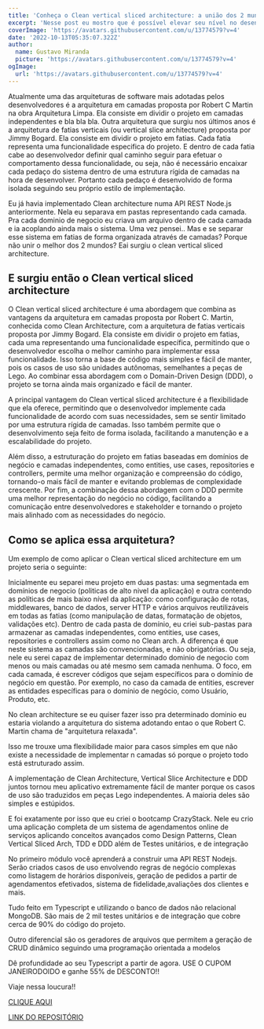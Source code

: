 ```yaml
---
title: 'Conheça o Clean vertical sliced architecture: a união dos 2 mundos'
excerpt: 'Nesse post eu mostro que é possível elevar seu nível no desenvolvimento de aplicações NodeJS.'
coverImage: 'https://avatars.githubusercontent.com/u/13774579?v=4'
date: '2022-10-13T05:35:07.322Z'
author:
  name: Gustavo Miranda
  picture: 'https://avatars.githubusercontent.com/u/13774579?v=4'
ogImage:
  url: 'https://avatars.githubusercontent.com/u/13774579?v=4'
---
```


Atualmente uma das arquiteturas de software mais adotadas pelos desenvolvedores é a arquitetura em camadas proposta por Robert C Martin na obra Arquitetura Limpa. Ela consiste em dividir o projeto em camadas independentes e bla bla bla.
Outra arquitetura que surgiu nos últimos anos é a arquitetura de fatias verticais (ou vertical slice architecture) proposta por Jimmy Bogard. Ela consiste em dividir o projeto em fatias. Cada fatia representa uma funcionalidade especifica do projeto. E dentro de cada fatia cabe ao desenvolvedor definir qual caminho seguir para efetuar o comportamento dessa funcionalidade, ou seja, não é necessário encaixar cada pedaço do sistema dentro de uma estrutura rígida de camadas na hora de desenvolver. Portanto cada pedaço é desenvolvido de forma isolada seguindo seu próprio estilo de implementação.

Eu já havia implementado Clean architecture numa API REST Node.js anteriormente. Nela eu separava em pastas representando cada camada. Pra cada dominio de negocio eu criava um arquivo dentro de cada camada e ia acoplando ainda mais o sistema.
Uma vez pensei.. Mas e se separar esse sistema em fatias de forma organizada através de camadas? Porque não unir o melhor dos 2 mundos? Eai surgiu o clean vertical sliced architecture.

## E surgiu então o Clean vertical sliced architecture

O Clean vertical sliced architecture é uma abordagem que combina as vantagens da arquitetura em camadas proposta por Robert C. Martin, conhecida como Clean Architecture, com a arquitetura de fatias verticais proposta por Jimmy Bogard. Ela consiste em dividir o projeto em fatias, cada uma representando uma funcionalidade específica, permitindo que o desenvolvedor escolha o melhor caminho para implementar essa funcionalidade. Isso torna a base de código mais simples e fácil de manter, pois os casos de uso são unidades autônomas, semelhantes a peças de Lego. Ao combinar essa abordagem com o Domain-Driven Design (DDD), o projeto se torna ainda mais organizado e fácil de manter.

A principal vantagem do Clean vertical sliced architecture é a flexibilidade que ela oferece, permitindo que o desenvolvedor implemente cada funcionalidade de acordo com suas necessidades, sem se sentir limitado por uma estrutura rígida de camadas. Isso também permite que o desenvolvimento seja feito de forma isolada, facilitando a manutenção e a escalabilidade do projeto.

Além disso, a estruturação do projeto em fatias baseadas em domínios de negócio e camadas independentes, como entities, use cases, repositories e controllers, permite uma melhor organização e compreensão do código, tornando-o mais fácil de manter e evitando problemas de complexidade crescente.
Por fim, a combinação dessa abordagem com o DDD permite uma melhor representação do negócio no código, facilitando a comunicação entre desenvolvedores e stakeholder e tornando o projeto mais alinhado com as necessidades do negócio.

## Como se aplica essa arquitetura?
Um exemplo de como aplicar o Clean vertical sliced architecture em um projeto seria o seguinte:

Inicialmente eu separei meu projeto em duas pastas: uma segmentada em domínios de negocio (politicas de alto nivel da aplicação) e outra contendo as políticas de mais baixo nível da aplicação: como configuração de rotas, middlewares, banco de dados, server HTTP e vários arquivos reutilizáveis em todas as fatias (como manipulação de datas, formatação de objetos, validações etc).
Dentro de cada pasta de domínio, eu criei sub-pastas para armazenar as camadas independentes, como entities, use cases, repositories e controllers assim como no Clean arch. A diferença é que neste sistema as camadas são convencionadas, e não obrigatórias. Ou seja, nele eu serei capaz de implementar determinado dominio de negocio com menos ou mais camadas ou até mesmo sem camada nenhuma.
O foco, em cada camada, é escrever códigos que sejam específicos para o domínio de negócio em questão. Por exemplo, no caso da camada de entities, escrever as entidades específicas para o domínio de negócio, como Usuário, Produto, etc.

No clean architecture se eu quiser fazer isso pra determinado dominio eu estaria violando a arquitetura do sistema adotando entao o que Robert C. Martin chama de "arquitetura relaxada".

Isso me trouxe uma flexibilidade maior para casos simples em que não existe a necessidade de implementar n camadas só porque o projeto todo está estruturado assim.

A implementação de Clean Architecture, Vertical Slice Architecture e DDD juntos tornou meu aplicativo extremamente fácil de manter porque os casos de uso são traduzidos em peças Lego independentes. A maioria deles são simples e estúpidos.

E foi exatamente por isso que eu criei o bootcamp CrazyStack. Nele eu crio uma aplicação completa de um sistema de agendamentos online de serviços aplicando conceitos avançados como Design Patterns, Clean Vertical Sliced Arch, TDD e DDD além de Testes unitários, e de integração

No primeiro módulo você aprenderá a construir uma API REST Nodejs. Serão criados casos de uso envolvendo regras de negócio complexas como listagem de horários disponíveis, geração de pedidos a partir de agendamentos efetivados, sistema de fidelidade,avaliações dos clientes e mais.

Tudo feito em Typescript e utilizando o banco de dados não relacional MongoDB. São mais de 2 mil testes unitários e de integração que cobre cerca de 90% do código do projeto.

Outro diferencial são os geradores de arquivos que permitem a geração de CRUD dinâmico seguindo uma programação orientada a modelos

Dê profundidade ao seu Typescript a partir de agora. USE O CUPOM JANEIRODOIDO e ganhe 55% de DESCONTO!!

Viaje nessa loucura!! 


[CLIQUE AQUI](https://crazystack.com.br)


[LINK DO REPOSITÓRIO](https://github.com/gumiranda/CrazyStackNodeJs)